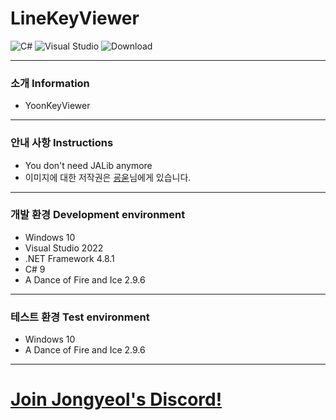 # LineKeyViewer
![C#](https://img.shields.io/badge/Lang-Csharp-c9c8e4.svg?&logo=c#)
![Visual Studio](https://img.shields.io/badge/IDE-Visual_Studio-A8B9CC?style=flat&logo=C&logoColor=white)
![Download](https://img.shields.io/github/downloads/JofoDuh/YoonKeyViewer/total)

---
### 소개 Information
* YoonKeyViewer
---
### 안내 사항 Instructions
* You don't need JALib anymore
* 이미지에 대한 저작권은 [굥욷](https://www.youtube.com/@%EA%B5%A5%EC%9A%B7)님에게 있습니다.
---
### 개발 환경 Development environment
* Windows 10
* Visual Studio 2022
* .NET Framework 4.8.1
* C# 9
* A Dance of Fire and Ice 2.9.6
---
### 테스트 환경 Test environment
* Windows 10
* A Dance of Fire and Ice 2.9.6
---
# [Join Jongyeol's Discord!](https://discord.jongyeol.kr)